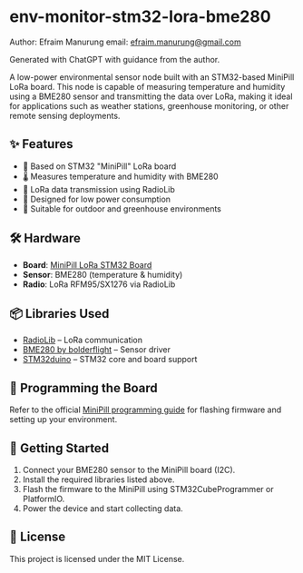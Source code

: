 # env-monitor-stm32-lora-bme280

Author: Efraim Manurung
email: efraim.manurung@gmail.com

Generated with ChatGPT with guidance from the author.

A low-power environmental sensor node built with an STM32-based MiniPill LoRa board. This node is capable of measuring temperature and humidity using a BME280 sensor and transmitting the data over LoRa, making it ideal for applications such as weather stations, greenhouse monitoring, or other remote sensing deployments.

## ✨ Features

- 🧠 Based on STM32 "MiniPill" LoRa board  
- 🌡️ Measures temperature and humidity with BME280  
- 📡 LoRa data transmission using RadioLib  
- 🔋 Designed for low power consumption  
- 🌿 Suitable for outdoor and greenhouse environments  

## 🛠 Hardware

- **Board**: [MiniPill LoRa STM32 Board](https://www.iot-lab.org/blog/370/)  
- **Sensor**: BME280 (temperature & humidity)  
- **Radio**: LoRa RFM95/SX1276 via RadioLib  

## 📦 Libraries Used

- [RadioLib](https://github.com/jgromes/RadioLib) – LoRa communication  
- [BME280 by bolderflight](https://github.com/bolderflight/BME280) – Sensor driver  
- [STM32duino](https://github.com/stm32duino) – STM32 core and board support  

## 🔧 Programming the Board

Refer to the official [MiniPill programming guide](https://www.iot-lab.org/blog/355/) for flashing firmware and setting up your environment.

## 🚀 Getting Started

1. Connect your BME280 sensor to the MiniPill board (I2C).
2. Install the required libraries listed above.
3. Flash the firmware to the MiniPill using STM32CubeProgrammer or PlatformIO.
4. Power the device and start collecting data.

## 📄 License

This project is licensed under the MIT License.
